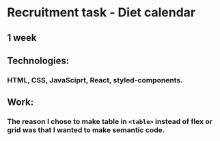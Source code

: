 # Recruitment task - Diet calendar
## 1 week
## Technologies: 
### HTML, CSS, JavaSciprt, React, styled-components.
## Work:
### The reason I chose to make table in `<table>` instead of flex or grid was that I wanted to make semantic code. 
